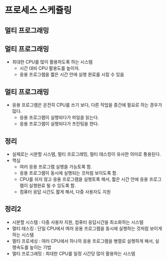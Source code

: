 # 프로세스 스케쥴링
## 멀티 프로그래밍

## 멀티 프로그래밍
- 최대한 CPU를 많이 활용하도록 하는 시스템
  - 시간 대비 CPU 활용도를 높이자.
  - 응용 프로그램을 짧은 시간 안에 실행 완료를 시킬 수 있음

## 멀티 프로그래밍
- 응용 프로그램은 온전히 CPU를 쓰기 보다, 다른 작업을 중간에 필요로 하는 경우가 많다.
  - 응용 프로그램이 실행되다가 파일을 읽는다.
  - 응용 프로그램이 실행되다가 프린팅을 한다.

## 정리
- 실제로는 시분할 시스템, 멀티 프로그래밍, 멀티 태스킹이 유사한 의미로 통용된다.
- 핵심
  - 여러 응용 프로그램 실행을 가능토록 함.
  - 응용 프로그램이 동시에 실행되는 것처럼 보이도록 함.
  - CPU를 쉬지 않고 응용 프로그램을 실행토록 해서, 짧은 시간 안에 응용 프로그램이 실행완료 될 수 있도록 함.
  - 컴퓨터 응답 시간도 짧게 해서, 다중 사용자도 지원

## 정리2
- 시분할 시스템 : 다중 사용자 지원, 컴퓨터 응답시간을 최소화하는 시스템
- 멀티 태스킹 : 단일 CPU에서 여러 응용 프로그램을 동시에 실행하는 것처럼 보이게 하는 시스템
- 멀티 프로세싱 : 여러 CPU에서 하나의 응용 프로그램을 병렬로 실행하게 해서, 실행속도를 높이는 기법
- 멀티 프로그래밍 : 최대한 CPU를 일정 시간당 많이 활용하는 시스템
